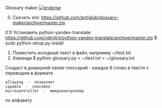 Glossary maker
[![endorse](http://api.coderwall.com/antigluk/endorsecount.png)](http://coderwall.com/antigluk)

0) Скачать это: https://github.com/antigluk/glossary-maker/archive/master.zip

0.1) Установить python-yandex-translate: https://github.com/vdmitrij/python-yandex-translate/archive/master.zip
$ sudo python setup.py install


1) Поместить исходный текст в файл, например ~/text.txt
2) Команда $ python glossary.py < ~/text.txt > ~/glossary.txt

Создаст в домашней папке глоссарий - каждое 6 слово в тексте с переводом в формате

    allowing  -  позволяет
    capable  -  способен
    microcontroller  -  микроконтроллер

по алфавиту
